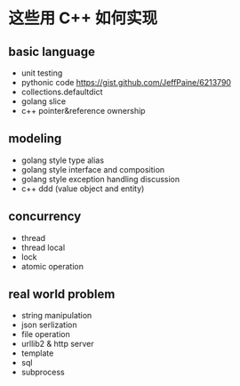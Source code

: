 # 这些用 C++ 如何实现


## basic language


* unit testing
* pythonic code https://gist.github.com/JeffPaine/6213790
* collections.defaultdict
* golang slice
* c++ pointer&reference ownership


## modeling

* golang style type alias
* golang style interface and composition
* golang style exception handling discussion
* c++ ddd (value object and entity)

## concurrency
* thread
* thread local
* lock
* atomic operation

## real world problem
* string manipulation
* json serlization
* file operation
* urllib2 & http server
* template
* sql
* subprocess
